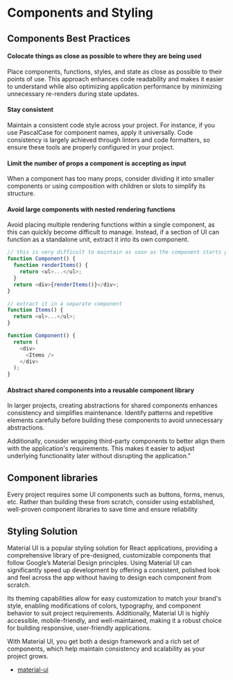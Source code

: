 # Components and Styling

## Components Best Practices

#### Colocate things as close as possible to where they are being used

Place components, functions, styles, and state as close as possible to their points of use. This approach enhances code readability and makes it easier to understand while also optimizing application performance by minimizing unnecessary re-renders during state updates.

#### Stay consistent

Maintain a consistent code style across your project. For instance, if you use PascalCase for component names, apply it universally. Code consistency is largely achieved through linters and code formatters, so ensure these tools are properly configured in your project.

#### Limit the number of props a component is accepting as input

When a component has too many props, consider dividing it into smaller components or using composition with children or slots to simplify its structure.

#### Avoid large components with nested rendering functions

Avoid placing multiple rendering functions within a single component, as this can quickly become difficult to manage. Instead, if a section of UI can function as a standalone unit, extract it into its own component.

```javascript
// this is very difficult to maintain as soon as the component starts growing
function Component() {
  function renderItems() {
    return <ul>...</ul>;
  }
  return <div>{renderItems()}</div>;
}

// extract it in a separate component
function Items() {
  return <ul>...</ul>;
}

function Component() {
  return (
    <div>
      <Items />
    </div>
  );
}
```

#### Abstract shared components into a reusable component library

In larger projects, creating abstractions for shared components enhances consistency and simplifies maintenance. Identify patterns and repetitive elements carefully before building these components to avoid unnecessary abstractions.

Additionally, consider wrapping third-party components to better align them with the application's requirements. This makes it easier to adjust underlying functionality later without disrupting the application."

## Component libraries

Every project requires some UI components such as buttons, forms, menus, etc. Rather than building these from scratch, consider using established, well-proven component libraries to save time and ensure reliability

## Styling Solution

Material UI is a popular styling solution for React applications, providing a comprehensive library of pre-designed, customizable components that follow Google’s Material Design principles. Using Material UI can significantly speed up development by offering a consistent, polished look and feel across the app without having to design each component from scratch.

Its theming capabilities allow for easy customization to match your brand's style, enabling modifications of colors, typography, and component behavior to suit project requirements. Additionally, Material UI is highly accessible, mobile-friendly, and well-maintained, making it a robust choice for building responsive, user-friendly applications.

With Material UI, you get both a design framework and a rich set of components, which help maintain consistency and scalability as your project grows.

- [material-ui](https://mui.com/material-ui/)
